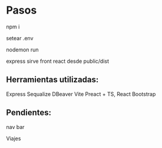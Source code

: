 # Pasos
npm i 

setear .env

nodemon run

express sirve front react desde  public/dist

## Herramientas utilizadas:
Express
Sequalize
DBeaver
Vite
Preact + TS, React Bootstrap


## Pendientes: 

nav bar
  
Viajes 
